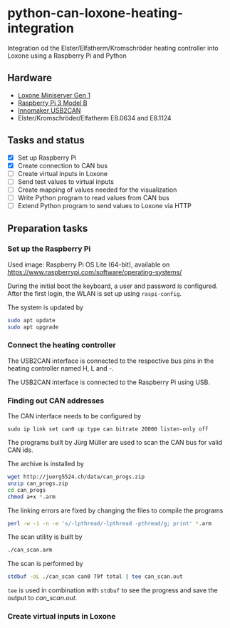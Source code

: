 # python-can-loxone-heating-integration

Integration od the Elster/Elfatherm/Kromschröder heating controller into Loxone using a Raspberry Pi and Python

## Hardware

* [Loxone Miniserver Gen 1](https://www.loxone.com/enen/kb/miniserver-gen-1/)
* [Raspberry Pi 3 Model B](https://www.raspberrypi.com/products/raspberry-pi-3-model-b/)
* [Innomaker USB2CAN](https://www.inno-maker.com/product/usb-can/)
* Elster/Kromschröder/Elfatherm E8.0634 and E8.1124

## Tasks and status

- [x] Set up Raspberry Pi
- [x] Create connection to CAN bus
- [ ] Create virtual inputs in Loxone
- [ ] Send test values to virtual inputs
- [ ] Create mapping of values needed for the visualization
- [ ] Write Python program to read values from CAN bus
- [ ] Extend Python program to send values to Loxone via HTTP

## Preparation tasks

### Set up the Raspberry Pi

Used image: Raspberry Pi OS Lite (64-bit), available on https://www.raspberrypi.com/software/operating-systems/

During the initial boot the keyboard, a user and password is configured. After the first login, the WLAN is set up using `raspi-config`.

The system is updated by

```bash
sudo apt update
sudo apt upgrade
```

### Connect the heating controller

The USB2CAN interface is connected to the respective bus pins in the heating controller named H, L and -. 

The USB2CAN interface is connected to the Raspberry Pi using USB.

### Finding out CAN addresses

The CAN interface needs to be configured by

```
sudo ip link set can0 up type can bitrate 20000 listen-only off
```

The programs built by Jürg Müller are used to scan the CAN bus for valid CAN ids.

The archive is installed by

```sh
wget http://juerg5524.ch/data/can_progs.zip
unzip can_progs.zip
cd can_progs
chmod a+x *.arm
```
The linking errors are fixed by changing the files to compile the programs 
```sh
perl -w -i -n -e 's/-lpthread/-lpthread -pthread/g; print' *.arm
```
The scan utility is built by
```sh
./can_scan.arm
```
The scan is performed by
```sh
stdbuf -oL ./can_scan can0 79f total | tee can_scan.out
```
`tee` is used in combination with `stdbuf` to see the progress and save the output to _can_scan.out_.

### Create virtual inputs in Loxone

